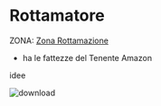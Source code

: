 # Rottamatore






ZONA: [Zona Rottamazione](../Zone/Zona%20Rottamazione.md)

- ha le fattezze del Tenente Amazon

idee 




![download](https://github.com/user-attachments/assets/74329d18-a251-4fb2-8875-9d84d79333f1)


